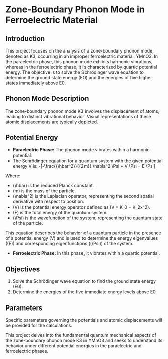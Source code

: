 # Zone-Boundary Phonon Mode in Ferroelectric Material

## Introduction
This project focuses on the analysis of a zone-boundary phonon mode, denoted as K3, occurring in an improper ferroelectric material, YMnO3. In the paraelectric phase, this phonon mode exhibits harmonic vibrations, whereas in the ferroelectric phase, it is characterized by quartic potential energy. The objective is to solve the Schrödinger wave equation to determine the ground state energy (E0) and the energies of five higher states immediately above E0.

## Phonon Mode Description
The zone-boundary phonon mode K3 involves the displacement of atoms, leading to distinct vibrational behavior. Visual representations of these atomic displacements are typically depicted.

## Potential Energy
- **Paraelectric Phase:** The phonon mode vibrates within a harmonic potential.
- The Schrödinger equation for a quantum system with the given potential energy V is:
-\[-\frac{{\hbar^2}}{{2m}} \nabla^2 \Psi + V \Psi = E \Psi\]

Where:
- \(\hbar\) is the reduced Planck constant.
- \(m\) is the mass of the particle.
- \(\nabla^2\) is the Laplacian operator, representing the second spatial derivative with respect to position.
- \(V\) is the potential energy operator defined as \(V = K_0 + K_2x^2\).
- \(E\) is the total energy of the quantum system.
- \(\Psi\) is the wavefunction of the system, representing the quantum state of the particle.

This equation describes the behavior of a quantum particle in the presence of a potential energy \(V\) and is used to determine the energy eigenvalues (\(E\)) and corresponding eigenfunctions (\(\Psi\)) of the system.



- **Ferroelectric Phase:** In this phase, it vibrates within a quartic potential.

## Objectives
1. Solve the Schrödinger wave equation to find the ground state energy (E0).
2. Determine the energies of the five immediate energy levels above E0.

## Parameters
Specific parameters governing the potentials and atomic displacements will be provided for the calculations.

This project delves into the fundamental quantum mechanical aspects of the zone-boundary phonon mode K3 in YMnO3 and seeks to understand its behavior under different potential energies in the paraelectric and ferroelectric phases.
